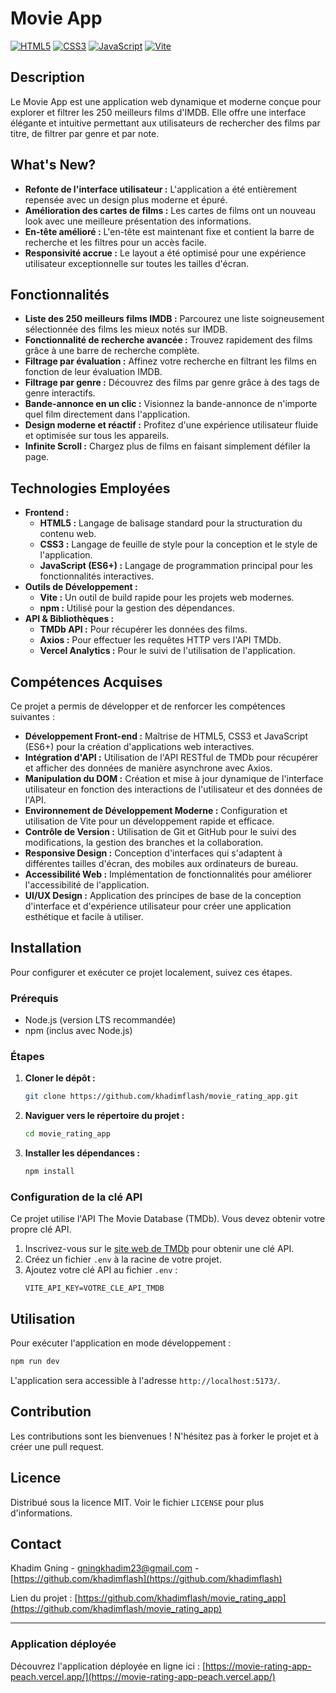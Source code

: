# Movie App

[![HTML5](https://img.shields.io/badge/HTML5-E34F26?style=for-the-badge&logo=html5&logoColor=white)](https://developer.mozilla.org/en-US/docs/Web/HTML)
[![CSS3](https://img.shields.io/badge/CSS3-1572B6?style=for-the-badge&logo=css3&logoColor=white)](https://developer.mozilla.org/en-US/docs/Web/CSS)
[![JavaScript](https://img.shields.io/badge/JavaScript-F7DF1E?style=for-the-badge&logo=javascript&logoColor=black)](https://developer.mozilla.org/en-US/docs/Web/JavaScript)
[![Vite](https://img.shields.io/badge/Vite-646CFF?style=for-the-badge&logo=vite&logoColor=white)](https://vitejs.dev/)

## Description

Le Movie App est une application web dynamique et moderne conçue pour explorer et filtrer les 250 meilleurs films d'IMDB. Elle offre une interface élégante et intuitive permettant aux utilisateurs de rechercher des films par titre, de filtrer par genre et par note.

## What's New?

- **Refonte de l'interface utilisateur :** L'application a été entièrement repensée avec un design plus moderne et épuré.
- **Amélioration des cartes de films :** Les cartes de films ont un nouveau look avec une meilleure présentation des informations.
- **En-tête amélioré :** L'en-tête est maintenant fixe et contient la barre de recherche et les filtres pour un accès facile.
- **Responsivité accrue :** Le layout a été optimisé pour une expérience utilisateur exceptionnelle sur toutes les tailles d'écran.

## Fonctionnalités

*   **Liste des 250 meilleurs films IMDB :** Parcourez une liste soigneusement sélectionnée des films les mieux notés sur IMDB.
*   **Fonctionnalité de recherche avancée :** Trouvez rapidement des films grâce à une barre de recherche complète.
*   **Filtrage par évaluation :** Affinez votre recherche en filtrant les films en fonction de leur évaluation IMDB.
*   **Filtrage par genre :** Découvrez des films par genre grâce à des tags de genre interactifs.
*   **Bande-annonce en un clic :** Visionnez la bande-annonce de n'importe quel film directement dans l'application.
*   **Design moderne et réactif :** Profitez d'une expérience utilisateur fluide et optimisée sur tous les appareils.
*   **Infinite Scroll :** Chargez plus de films en faisant simplement défiler la page.

## Technologies Employées

*   **Frontend :**
    *   **HTML5 :** Langage de balisage standard pour la structuration du contenu web.
    *   **CSS3 :** Langage de feuille de style pour la conception et le style de l'application.
    *   **JavaScript (ES6+) :** Langage de programmation principal pour les fonctionnalités interactives.
*   **Outils de Développement :**
    *   **Vite :** Un outil de build rapide pour les projets web modernes.
    *   **npm :** Utilisé pour la gestion des dépendances.
*   **API & Bibliothèques :**
    *   **TMDb API :** Pour récupérer les données des films.
    *   **Axios :** Pour effectuer les requêtes HTTP vers l'API TMDb.
    *   **Vercel Analytics :** Pour le suivi de l'utilisation de l'application.

## Compétences Acquises

Ce projet a permis de développer et de renforcer les compétences suivantes :

*   **Développement Front-end :** Maîtrise de HTML5, CSS3 et JavaScript (ES6+) pour la création d'applications web interactives.
*   **Intégration d'API :** Utilisation de l'API RESTful de TMDb pour récupérer et afficher des données de manière asynchrone avec Axios.
*   **Manipulation du DOM :** Création et mise à jour dynamique de l'interface utilisateur en fonction des interactions de l'utilisateur et des données de l'API.
*   **Environnement de Développement Moderne :** Configuration et utilisation de Vite pour un développement rapide et efficace.
*   **Contrôle de Version :** Utilisation de Git et GitHub pour le suivi des modifications, la gestion des branches et la collaboration.
*   **Responsive Design :** Conception d'interfaces qui s'adaptent à différentes tailles d'écran, des mobiles aux ordinateurs de bureau.
*   **Accessibilité Web :** Implémentation de fonctionnalités pour améliorer l'accessibilité de l'application.
*   **UI/UX Design :** Application des principes de base de la conception d'interface et d'expérience utilisateur pour créer une application esthétique et facile à utiliser.

## Installation

Pour configurer et exécuter ce projet localement, suivez ces étapes.

### Prérequis

*   Node.js (version LTS recommandée)
*   npm (inclus avec Node.js)

### Étapes

1.  **Cloner le dépôt :**
    ```bash
    git clone https://github.com/khadimflash/movie_rating_app.git
    ```
2.  **Naviguer vers le répertoire du projet :**
    ```bash
    cd movie_rating_app
    ```
3.  **Installer les dépendances :**
    ```bash
    npm install
    ```

### Configuration de la clé API

Ce projet utilise l'API The Movie Database (TMDb). Vous devez obtenir votre propre clé API.

1.  Inscrivez-vous sur le [site web de TMDb](https://www.themoviedb.org/documentation/api) pour obtenir une clé API.
2.  Créez un fichier `.env` à la racine de votre projet.
3.  Ajoutez votre clé API au fichier `.env` :
    ```
    VITE_API_KEY=VOTRE_CLE_API_TMDB
    ```

## Utilisation

Pour exécuter l'application en mode développement :

```bash
npm run dev
```

L'application sera accessible à l'adresse `http://localhost:5173/`.

## Contribution

Les contributions sont les bienvenues ! N'hésitez pas à forker le projet et à créer une pull request.

## Licence

Distribué sous la licence MIT. Voir le fichier `LICENSE` pour plus d'informations.

## Contact

Khadim Gning - [gningkhadim23@gmail.com](mailto:gningkhadim23@gmail.com) - [https://github.com/khadimflash](https://github.com/khadimflash)

Lien du projet : [https://github.com/khadimflash/movie_rating_app](https://github.com/khadimflash/movie_rating_app)

---

### Application déployée

Découvrez l'application déployée en ligne ici : [https://movie-rating-app-peach.vercel.app/](https://movie-rating-app-peach.vercel.app/)